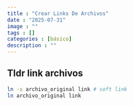 ```yaml
---
title : "Crear Links De Archivos"
date : "2025-07-31"
image : ""
tags : []
categories : [básico]
description : ""
---
```



## Tldr link archivos
```bash
ln -s archivo_original link # soft link
ln archivo_original link
